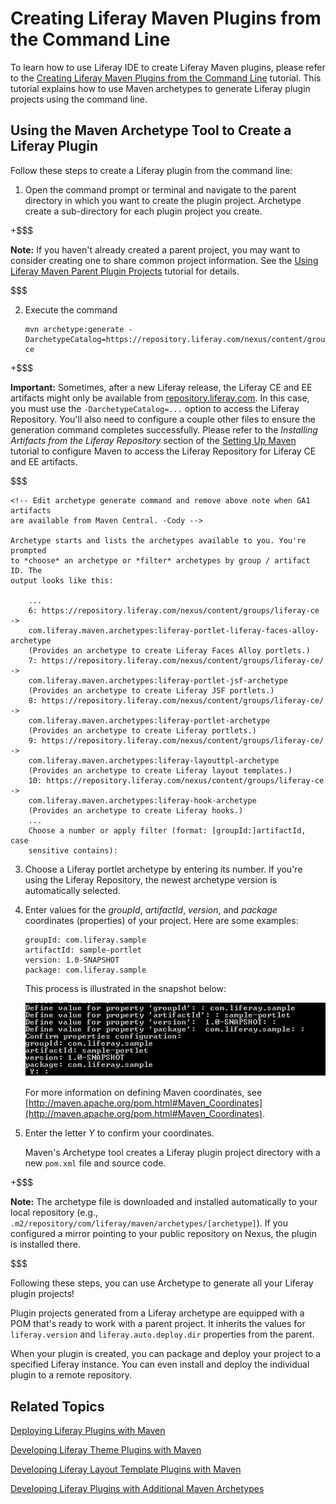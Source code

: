 # Creating Liferay Maven Plugins from the Command Line [](id=creating-liferay-maven-plugins-from-the-command-lin)

To learn how to use Liferay IDE to create Liferay Maven plugins, please refer to
the 
[Creating Liferay Maven Plugins from the Command Line](https://www-ldn.liferay.com/develop/tutorials/-/knowledge_base/creating-liferay-maven-plugins-from-the-command-lin)
tutorial. This tutorial explains how to use Maven archetypes to generate
Liferay plugin projects using the command line.

## Using the Maven Archetype Tool to Create a Liferay Plugin

Follow these steps to create a Liferay plugin from the command line:

1.  Open the command prompt or terminal and navigate to the parent directory in
    which you want to create the plugin project. Archetype create a
    sub-directory for each plugin project you create.

+$$$

**Note:** If you haven't already
    created a parent project, you may want to consider creating one to share
    common project information. See the
    [Using Liferay Maven Parent Plugin Projects](https://www-ldn.liferay.com/develop/tutorials/-/knowledge_base/using-liferay-maven-parent-plugin-projects)
    tutorial for details.

$$$

2.  Execute the command

        mvn archetype:generate -DarchetypeCatalog=https://repository.liferay.com/nexus/content/groups/liferay-ce

+$$$

**Important:** Sometimes, after a
    new Liferay release, the Liferay CE and EE artifacts might only be available
    from [repository.liferay.com](repository.liferay.com). In this case, you
    must use the `-DarchetypeCatalog=...` option to access the Liferay
    Repository.  You'll also need to configure a couple other files to ensure
    the generation command completes successfully. Please refer to the
    *Installing Artifacts from the Liferay Repository* section of the
    [Setting Up Maven](https://www-ldn.liferay.com/develop/tutorials/-/knowledge_base/setting-up-maven)
    tutorial to configure Maven to access the Liferay Repository for Liferay CE
    and EE artifacts. 

$$$

    <!-- Edit archetype generate command and remove above note when GA1 artifacts
    are available from Maven Central. -Cody -->

    Archetype starts and lists the archetypes available to you. You're prompted
    to *choose* an archetype or *filter* archetypes by group / artifact ID. The
    output looks like this: 

        ...
        6: https://repository.liferay.com/nexus/content/groups/liferay-ce -> 
        com.liferay.maven.archetypes:liferay-portlet-liferay-faces-alloy-archetype
        (Provides an archetype to create Liferay Faces Alloy portlets.)
        7: https://repository.liferay.com/nexus/content/groups/liferay-ce/ -> 
        com.liferay.maven.archetypes:liferay-portlet-jsf-archetype
        (Provides an archetype to create Liferay JSF portlets.)
        8: https://repository.liferay.com/nexus/content/groups/liferay-ce/ ->
        com.liferay.maven.archetypes:liferay-portlet-archetype
        (Provides an archetype to create Liferay portlets.)
        9: https://repository.liferay.com/nexus/content/groups/liferay-ce/ ->
        com.liferay.maven.archetypes:liferay-layouttpl-archetype
        (Provides an archetype to create Liferay layout templates.)
        10: https://repository.liferay.com/nexus/content/groups/liferay-ce ->
        com.liferay.maven.archetypes:liferay-hook-archetype
        (Provides an archetype to create Liferay hooks.)
        ...
        Choose a number or apply filter (format: [groupId:]artifactId, case 
        sensitive contains):
        
<!--
        ...
        39: remote -> com.liferay.maven.archetypes:liferay-hook-archetype
        (Provides an archetype to create Liferay hooks.)
        40: remote -> com.liferay.maven.archetypes:liferay-layouttpl-archetype
        (Provides an archetype to create Liferay layout templates.)
        41: remote -> com.liferay.maven.archetypes:liferay-portlet-archetype
        (Provides an archetype to create Liferay portlets.)
        42: remote -> com.liferay.maven.archetypes:liferay-portlet-icefaces-archetype
        (Provides an archetype to create Liferay ICEfaces portlets.)
        43: remote -> com.liferay.maven.archetypes:liferay-portlet-jsf-archetype
        (Provides an archetype to create Liferay JSF portlets.)
        ...
        Choose a number or apply filter (format: [groupId:]artifactId,
        case sensitive contains):
-->
<!-- Output will look similar to this once GA1 artifacts are officially
available on Maven Central/ZIP files. Add similar output back, when available
-Cody -->

3. Choose a Liferay portlet archetype by entering its number. If you're using
the Liferay Repository, the newest archetype version is automatically selected.

<!--
3.  To find the right Liferay archetype for your project, you can either scroll
    up to find it or apply filters to narrow the set of results. Filtering on
    *liferay* as your group ID, and a plugin type (*portlet*, *hook*, *theme*,
    etc.) can help you focus on more applicable Liferay archetypes. 

    Entering `liferay:portlet` as a filter gives a listing of Liferay portlet
    archetypes: -->
<!-- Add back when filtering is relevant (using GA1 artifacts from Central -Cody
-->
<!--
        Choose a number or apply filter (format: [groupId:]artifactId, case
        sensitive contains): : liferay:portlet Choose archetype:
        1: remote -> com.liferay.maven.archetypes:liferay-portlet-archetype
        (Provides an archetype to create Liferay portlets.)
        2: remote ->
        com.liferay.maven.archetypes:liferay-portlet-icefaces-archetype (Pr
        ovides an archetype to create Liferay ICEfaces portlets.)
        3: remote -> com.liferay.maven.archetypes:liferay-portlet-jsf-archetype
        (Provide s an archetype to create Liferay JSF portlets.)
        4: remote ->
        com.liferay.maven.archetypes:liferay-portlet-liferay-faces-alloy-ar
        chetype (Provides an archetype to create Liferay Faces Alloy portlets.)
        5: remote ->
        com.liferay.maven.archetypes:liferay-portlet-primefaces-archetype (
        Provides an archetype to create Liferay PrimeFaces portlets.)
        6: remote ->
        com.liferay.maven.archetypes:liferay-portlet-richfaces-archetype (P
        rovides an archetype to create Liferay RichFaces portlets.) Choose a
        number or apply filter (format: [groupId:]artifactId, case sensitive co
        ntains): :

4.  Choose an archetype by entering its number.-->
<!-- Add back when step 3. is added back -->

<!--
5.  You're prompted to choose the archetype version. Enter the number
    corresponding to the Liferay version for the archetype. However, you're not
    required to select the archetype version that corresponds with your Liferay
    instance; older archetype versions are compatible with updated Liferay
    bundles. 

        Choose com.liferay.maven.archetypes:liferay-portlet-archetype version:
        1: 6.0.2
        2: 6.0.3
        3: 6.0.4
        4: 6.0.5
        5: 6.0.6
        6: 6.1.0
        7: 6.1.1
        8: 6.1.2
        9: 6.1.10
        10: 6.1.20
        11: 6.1.30
        12: 6.2.0-B1
        13: 6.2.0-B2
        14: 6.2.0-B3
        15: 6.2.0-M5
        16: 6.2.0-M6
        17: 6.2.0-RC1
        18: 6.2.0-RC2
        19: 6.2.0-RC3
        20: 6.2.0-RC4
        21: 6.2.0-RC5
        Choose a number: 21:
-->
<!-- Add back when GA1 artifacts are available from Central. --Cody -->

4.  Enter values for the *groupId*, *artifactId*, *version*, and *package*
    coordinates (properties) of your project. Here are some examples: 

        groupId: com.liferay.sample
        artifactId: sample-portlet
        version: 1.0-SNAPSHOT
        package: com.liferay.sample

    This process is illustrated in the snapshot below:

    ![Figure 1: When creating your portlet plugin, you must enter your *groupId*, *artifactId*, *version*, and *package* properties.](../../images/maven-portlet-plugin-settings.png)

    For more information on defining Maven coordinates, see
    [http://maven.apache.org/pom.html#Maven_Coordinates](http://maven.apache.org/pom.html#Maven_Coordinates).

5.  Enter the letter *Y* to confirm your coordinates.

    Maven's Archetype tool creates a Liferay plugin project directory with a new
    `pom.xml` file and source code. 

+$$$

**Note:** The archetype file is
downloaded and installed automatically to your local repository (e.g.,
`.m2/repository/com/liferay/maven/archetypes/[archetype]`). If you
configured a mirror pointing to your public repository on Nexus, the
plugin is installed there. 

$$$

Following these steps, you can use Archetype to generate all your Liferay plugin
projects! 

Plugin projects generated from a Liferay archetype are equipped with a POM
that's ready to work with a parent project. It inherits the values for
`liferay.version` and `liferay.auto.deploy.dir` properties from the parent. 

When your plugin is created, you can package and deploy your project to a
specified Liferay instance. You can even install and deploy the individual
plugin to a remote repository. 

## Related Topics

[Deploying Liferay Plugins with Maven](/develop/tutorials/-/knowledge_base/deploying-liferay-plugins-with-maven)

[Developing Liferay Theme Plugins with Maven](/develop/tutorials/-/knowledge_base/developing-liferay-theme-plugins-with-maven)

[Developing Liferay Layout Template Plugins with Maven](/develop/tutorials/-/knowledge_base/developing-liferay-layout-template-plugins-with-mav)

[Developing Liferay Plugins with Additional Maven Archetypes](/develop/tutorials/-/knowledge_base/developing-liferay-plugins-with-additional-maven-ar)

